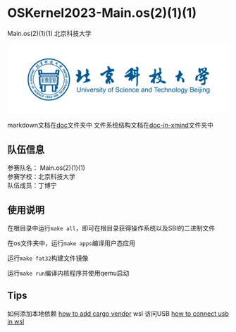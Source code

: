 # OSKernel2023-Main.os(2)(1)(1)

Main.os(2)(1)(1)  北京科技大学

![USTB](./doc/image/USTB.jpg)

markdown文档在[doc](./doc/)文件夹中
文件系统结构文档在[doc-in-xmind](./doc/doc-in-xmind/)文件夹中
## 队伍信息


参赛队名： Main.os(2)(1)(1)
<br>
参赛学校：北京科技大学
<br>
队伍成员：丁博宁

## 使用说明

在根目录中运行`make all`，即可在根目录获得操作系统以及SBI的二进制文件

在os文件夹中，运行`make apps`编译用户态应用

运行`make fat32`构建文件镜像

运行`make run`编译内核程序并使用qemu启动

## Tips
如何添加本地依赖
[how to add cargo vendor](https://fuchsia.googlesource.com/third_party/cargo-vendor/#:~:text=Simply%20run%20cargo%20vendor%20inside%20of%20any%20Cargo,which%20contains%20the%20source%20of%20all%20crates.io%20dependencies.)
wsl 访问USB
[how to connect usb in wsl](https://learn.microsoft.com/zh-cn/windows/wsl/connect-usb)